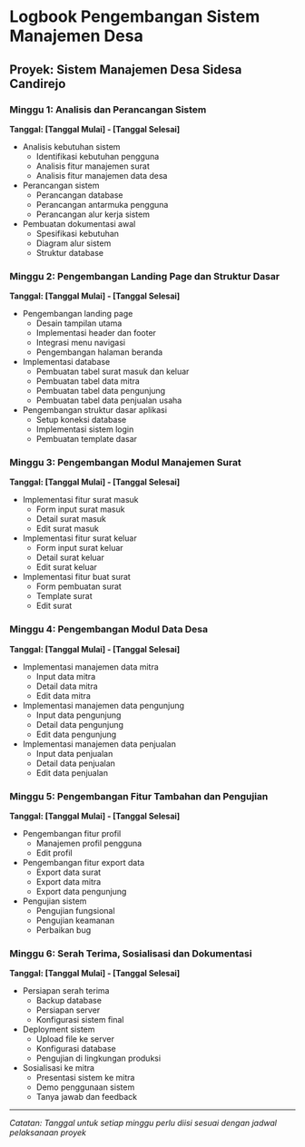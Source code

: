 # Logbook Pengembangan Sistem Manajemen Desa
## Proyek: Sistem Manajemen Desa Sidesa Candirejo

### Minggu 1: Analisis dan Perancangan Sistem
**Tanggal: [Tanggal Mulai] - [Tanggal Selesai]**
- Analisis kebutuhan sistem
  - Identifikasi kebutuhan pengguna
  - Analisis fitur manajemen surat
  - Analisis fitur manajemen data desa
- Perancangan sistem
  - Perancangan database
  - Perancangan antarmuka pengguna
  - Perancangan alur kerja sistem
- Pembuatan dokumentasi awal
  - Spesifikasi kebutuhan
  - Diagram alur sistem
  - Struktur database

### Minggu 2: Pengembangan Landing Page dan Struktur Dasar
**Tanggal: [Tanggal Mulai] - [Tanggal Selesai]**
- Pengembangan landing page
  - Desain tampilan utama
  - Implementasi header dan footer
  - Integrasi menu navigasi
  - Pengembangan halaman beranda
- Implementasi database
  - Pembuatan tabel surat masuk dan keluar
  - Pembuatan tabel data mitra
  - Pembuatan tabel data pengunjung
  - Pembuatan tabel data penjualan usaha
- Pengembangan struktur dasar aplikasi
  - Setup koneksi database
  - Implementasi sistem login
  - Pembuatan template dasar

### Minggu 3: Pengembangan Modul Manajemen Surat
**Tanggal: [Tanggal Mulai] - [Tanggal Selesai]**
- Implementasi fitur surat masuk
  - Form input surat masuk
  - Detail surat masuk
  - Edit surat masuk
- Implementasi fitur surat keluar
  - Form input surat keluar
  - Detail surat keluar
  - Edit surat keluar
- Implementasi fitur buat surat
  - Form pembuatan surat
  - Template surat
  - Edit surat

### Minggu 4: Pengembangan Modul Data Desa
**Tanggal: [Tanggal Mulai] - [Tanggal Selesai]**
- Implementasi manajemen data mitra
  - Input data mitra
  - Detail data mitra
  - Edit data mitra
- Implementasi manajemen data pengunjung
  - Input data pengunjung
  - Detail data pengunjung
  - Edit data pengunjung
- Implementasi manajemen data penjualan
  - Input data penjualan
  - Detail data penjualan
  - Edit data penjualan

### Minggu 5: Pengembangan Fitur Tambahan dan Pengujian
**Tanggal: [Tanggal Mulai] - [Tanggal Selesai]**
- Pengembangan fitur profil
  - Manajemen profil pengguna
  - Edit profil
- Pengembangan fitur export data
  - Export data surat
  - Export data mitra
  - Export data pengunjung
- Pengujian sistem
  - Pengujian fungsional
  - Pengujian keamanan
  - Perbaikan bug

### Minggu 6: Serah Terima, Sosialisasi dan Dokumentasi
**Tanggal: [Tanggal Mulai] - [Tanggal Selesai]**
- Persiapan serah terima
  - Backup database
  - Persiapan server
  - Konfigurasi sistem final
- Deployment sistem
  - Upload file ke server
  - Konfigurasi database
  - Pengujian di lingkungan produksi
- Sosialisasi ke mitra
  - Presentasi sistem ke mitra
  - Demo penggunaan sistem
  - Tanya jawab dan feedback

---
*Catatan: Tanggal untuk setiap minggu perlu diisi sesuai dengan jadwal pelaksanaan proyek* 